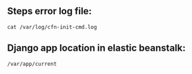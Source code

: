## Steps error log file:
 `cat /var/log/cfn-init-cmd.log`
 

## Django app location in elastic beanstalk:
`/var/app/current`
 
